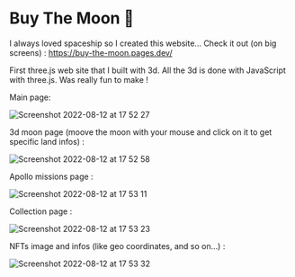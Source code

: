 # Buy The Moon 🚀

I always loved spaceship so I created this website... Check it out (on big screens) : https://buy-the-moon.pages.dev/

First three.js web site that I built with 3d. All the 3d is done with JavaScript with three.js. Was really fun to make !


Main page:

![Screenshot 2022-08-12 at 17 52 27](https://user-images.githubusercontent.com/59390256/184394974-c3566d02-1e15-43cc-ad69-296dbc5118b7.png)


3d moon page (moove the moon with your mouse and click on it to get specific land infos) :

![Screenshot 2022-08-12 at 17 52 58](https://user-images.githubusercontent.com/59390256/184395020-a99ca7e3-8095-4a9b-9fd5-e2905b00c5d3.png)


Apollo missions page :

![Screenshot 2022-08-12 at 17 53 11](https://user-images.githubusercontent.com/59390256/184395182-b7e8cd83-5871-41ab-86fe-50b263899819.png)


Collection page :

![Screenshot 2022-08-12 at 17 53 23](https://user-images.githubusercontent.com/59390256/184395273-758c09f0-3e41-4cf4-b9f1-b20312145671.png)


NFTs image and infos (like geo coordinates, and so on...) :

![Screenshot 2022-08-12 at 17 53 32](https://user-images.githubusercontent.com/59390256/184395325-1f09adbc-6437-457e-9b77-06624aa4e892.png)
